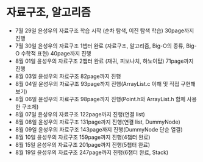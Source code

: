 # 자료구조, 알고리즘

- 7월 29일 윤성우의 자료구조 학습 시작 (순차 탐색, 이진 탐색 학습) 30page까지 진행
- 7월 30일 윤성우의 자료구조 1챕터 완료 (자료구조, 알고리즘, Big-O의 종류, Big-O 수학적 표현) 40page까지 진행
- 8월 01일 윤성우의 자료구조 2챕터 완료 (재귀, 피보나치, 하노이탑) 71page까지 진행
- 8월 03일 윤성우의 자료구조 82page까지 진행
- 8월 04일 윤성우의 자료구조 93page까지 진행(ArrayList.c 이해 및 직접 구현해 보기)
- 8월 06일 윤성우의 자료구조 98page까지 진행(Point.h와 ArrayList.h 함께 사용한 구조체)
- 8월 07일 윤성우의 자료구조 122page까지 진행(연결 list)
- 8월 08일 윤성우의 자료구조 131page까지 진행(연결 list, DummyNode)
- 8월 09일 윤성우의 자료구조 143page까지 진행(DummyNode 단순 열결)
- 8월 10일 윤성우의 자료구조 159page까지 진행(4챕터 완료)
- 8월 15일 윤성우의 자료구조 201page까지 진행(5챕터 완료)
- 8월 19일 윤성우의 자료구조 247page까지 진행(6챕터 완료, Stack)
